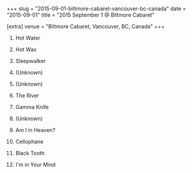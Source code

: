 +++
slug = "2015-09-01-biltmore-cabaret-vancouver-bc-canada"
date = "2015-09-01"
title = "2015 September 1 @ Biltmore Cabaret"

[extra]
venue = "Biltmore Cabaret, Vancouver, BC, Canada"
+++

 1. Hot Water

 2. Hot Wax

 3. Sleepwalker

 4. (Unknown)
 5. (Unknown)
 6. The River

 7. Gamma Knife

 8. (Unknown)
 9. Am I in Heaven?

10. Cellophane

11. Black Tooth

12. I'm in Your Mind


